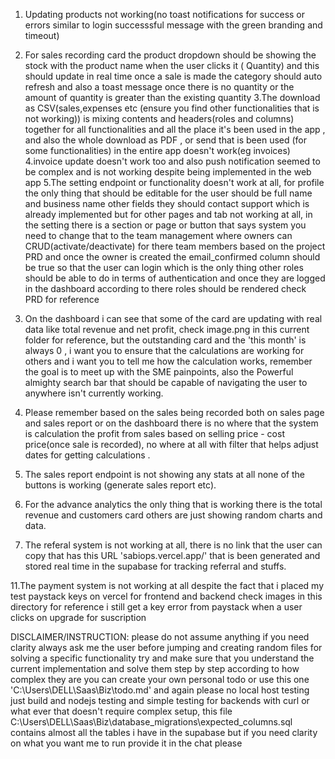 1. Updating products not working(no toast notifications for success or errors similar to login successsful message with the green branding and timeout)
2. For sales recording card the product dropdown should be showing the stock with the product name when the user clicks it (<product name> Quantity<no of stock quantity>) and this should update in real time once a sale is made the category should auto refresh and also a toast message once there is no quantity or the amount of quantity is greater than the existing quantity
3.The download as CSV(sales,expenses etc (ensure you find other functionalities that is not working)) is mixing contents and headers(roles and columns) together for all functionalities and all the place it's been used in the app , and also the whole download as PDF , or send that is been used (for some functionalities) in the entire app doesn't work(eg invoices)
4.invoice update doesn't work too and also push notification seemed to be complex and is not working despite being implemented in the web app
5.The setting endpoint or functionality doesn't work at all, for profile the only thing that should be editable for the user should be full name and business name other fields they should contact support which is already implemented but for other pages and tab not working at all, in the setting there is a section or page or button that says system you need to change that to the team management where owners can CRUD(activate/deactivate) for there team members based on the project PRD and once the owner is created the email_confirmed column should be true so that the user can login which is the only thing other roles should be able to do in terms of authentication and once they are logged in the dashboard according to there roles should be rendered check PRD for reference

6. On the dashboard i can see that some of the card are updating with real data like total revenue and net profit, check image.png in this current folder for reference, but the outstanding card and the 'this month' is always 0 , i want you to ensure that the calculations are working for others and i want you to tell me how the calculation works, remember the goal is to meet up with the SME painpoints, also the Powerful almighty search bar that should be capable of navigating the user to anywhere isn't currently working.

7. Please remember based on the sales being recorded both on sales page and sales report or on the dashboard there is no where that the system is calculation the profit from sales based on selling price - cost price(once sale is recorded), no where at all with filter that helps adjust dates for getting calculations .

8. The sales report endpoint is not showing any stats at all none of the buttons is working (generate sales report etc).

9. For the advance analytics the only thing that is working there is the total revenue and customers card others are just showing random charts and data.

10. The referal system is not working at all, there is no link that the user can copy that has this URL 'sabiops.vercel.app/<userReferalcode>' that is been generated and stored real time in the supabase for tracking referral and stuffs.

11.The payment system is not working at all despite the fact that i placed my test paystack keys on vercel for frontend and backend check images in this directory for reference i still get a key error from paystack when a user clicks on upgrade for suscription

DISCLAIMER/INSTRUCTION: please do not assume anything if you need clarity always ask me the user before jumping and creating random files for solving a specific functionality try and make sure that you understand the current implementation and solve them step by step according to how complex they are you can create your own personal todo or use this one 'C:\Users\DELL\Saas\Biz\todo.md' and again please no local host testing just build and nodejs testing and simple testing for backends with curl or what ever that doesn't require complex setup, this file C:\Users\DELL\Saas\Biz\database_migrations\expected_columns.sql contains almost all the tables i have in the supabase but if you need clarity on what you want me to run provide it in the chat please